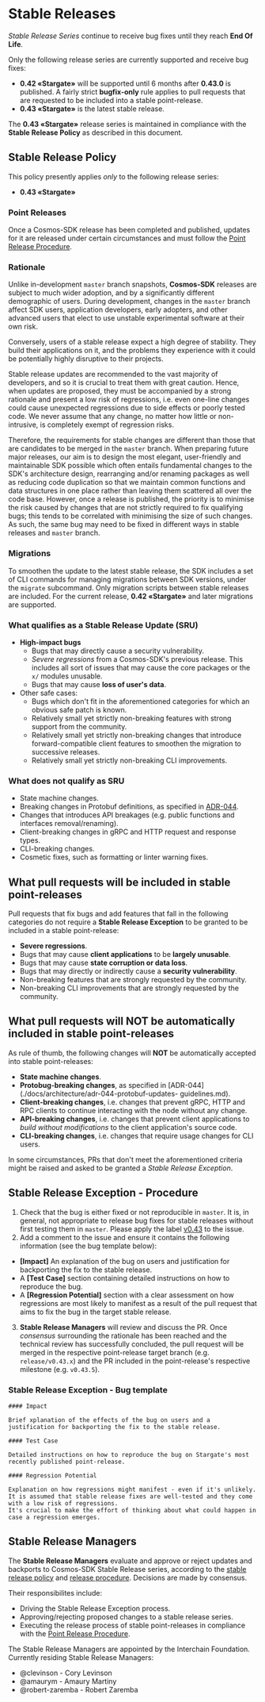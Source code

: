 # Stable Releases

*Stable Release Series* continue to receive bug fixes until they reach **End Of Life**.

Only the following release series are currently supported and receive bug fixes:

* **0.42 «Stargate»** will be supported until 6 months after **0.43.0** is published. A fairly strict **bugfix-only** rule applies to pull requests that are requested to be included into a stable point-release.
* **0.43 «Stargate»** is the latest stable release.

The **0.43 «Stargate»** release series is maintained in compliance with the **Stable Release Policy** as described in this document.

## Stable Release Policy

This policy presently applies *only* to the following release series:

* **0.43 «Stargate»**

### Point Releases

Once a Cosmos-SDK release has been completed and published, updates for it are released under certain circumstances
and must follow the [Point Release Procedure](CONTRIBUTING.md).

### Rationale

Unlike in-development `master` branch snapshots, **Cosmos-SDK** releases are subject to much wider adoption,
and by a significantly different demographic of users. During development, changes in the `master` branch
affect SDK users, application developers, early adopters, and other advanced users that elect to use
unstable experimental software at their own risk.

Conversely, users of a stable release expect a high degree of stability. They build their applications on it, and the
problems they experience with it could be potentially highly disruptive to their projects.

Stable release updates are recommended to the vast majority of developers, and so it is crucial to treat them
with great caution. Hence, when updates are proposed, they must be accompanied by a strong rationale and present
a low risk of regressions, i.e. even one-line changes could cause unexpected regressions due to side effects or
poorly tested code. We never assume that any change, no matter how little or non-intrusive, is completely exempt
of regression risks.

Therefore, the requirements for stable changes are different than those that are candidates to be merged in
the `master` branch. When preparing future major releases, our aim is to design the most elegant, user-friendly and
maintainable SDK possible which often entails fundamental changes to the SDK's architecture design, rearranging and/or
renaming packages as well as reducing code duplication so that we maintain common functions and data structures in one
place rather than leaving them scattered all over the code base. However, once a release is published, the
priority is to minimise the risk caused by changes that are not strictly required to fix qualifying bugs; this tends to
be correlated with minimising the size of such changes. As such, the same bug may need to be fixed in different
ways in stable releases and `master` branch.

### Migrations

To smoothen the update to the latest stable release, the SDK includes a set of CLI commands for managing migrations between SDK versions, under the `migrate` subcommand. Only migration scripts between stable releases are included. For the current release, **0.42 «Stargate»** and later migrations are supported.

### What qualifies as a Stable Release Update (SRU)

* **High-impact bugs**
    * Bugs that may directly cause a security vulnerability.
    * *Severe regressions* from a Cosmos-SDK's previous release. This includes all sort of issues
    that may cause the core packages or the `x/` modules unusable.
    * Bugs that may cause **loss of user's data**.
* Other safe cases:
    * Bugs which don't fit in the aforementioned categories for which an obvious safe patch is known.
    * Relatively small yet strictly non-breaking features with strong support from the community.
    * Relatively small yet strictly non-breaking changes that introduce forward-compatible client
    features to smoothen the migration to successive releases.
    * Relatively small yet strictly non-breaking CLI improvements.

### What does not qualify as SRU

* State machine changes.
* Breaking changes in Protobuf definitions, as specified in [ADR-044](./docs/architecture/adr-044-protobuf-updates-guidelines.md).
* Changes that introduces API breakages (e.g. public functions and interfaces removal/renaming).
* Client-breaking changes in gRPC and HTTP request and response types.
* CLI-breaking changes.
* Cosmetic fixes, such as formatting or linter warning fixes.

## What pull requests will be included in stable point-releases

Pull requests that fix bugs and add features that fall in the following categories do not require a **Stable Release Exception** to be granted to be included in a stable point-release:

* **Severe regressions**.
* Bugs that may cause **client applications** to be **largely unusable**.
* Bugs that may cause **state corruption or data loss**.
* Bugs that may directly or indirectly cause a **security vulnerability**.
* Non-breaking features that are strongly requested by the community.
* Non-breaking CLI improvements that are strongly requested by the community.

## What pull requests will NOT be automatically included in stable point-releases

As rule of thumb, the following changes will **NOT** be automatically accepted into stable point-releases:

* **State machine changes**.
* **Protobug-breaking changes**, as specified in [ADR-044](./docs/architecture/adr-044-protobuf-updates-       guidelines.md).
* **Client-breaking changes**, i.e. changes that prevent gRPC, HTTP and RPC clients to continue interacting with the node without any change.
* **API-breaking changes**, i.e. changes that prevent client applications to *build without modifications* to the client application's source code.
* **CLI-breaking changes**, i.e. changes that require usage changes for CLI users.

 In some circumstances, PRs that don't meet the aforementioned criteria might be raised and asked to be granted a *Stable Release Exception*.

## Stable Release Exception - Procedure

1. Check that the bug is either fixed or not reproducible in `master`. It is, in general, not appropriate to release bug fixes for stable releases without first testing them in `master`. Please apply the label [v0.43](https://github.com/cosmos/cosmos-sdk/milestone/26) to the issue.
2. Add a comment to the issue and ensure it contains the following information (see the bug template below):

* **[Impact]** An explanation of the bug on users and justification for backporting the fix to the stable release.
* A **[Test Case]** section containing detailed instructions on how to reproduce the bug.
* A **[Regression Potential]** section with a clear assessment on how regressions are most likely to manifest as a result of the pull request that aims to fix the bug in the target stable release.

3. **Stable Release Managers** will review and discuss the PR. Once *consensus* surrounding the rationale has been reached and the technical review has successfully concluded, the pull request will be merged in the respective point-release target branch (e.g. `release/v0.43.x`) and the PR included in the point-release's respective milestone (e.g. `v0.43.5`).

### Stable Release Exception - Bug template

```
#### Impact

Brief xplanation of the effects of the bug on users and a justification for backporting the fix to the stable release.

#### Test Case

Detailed instructions on how to reproduce the bug on Stargate's most recently published point-release.

#### Regression Potential

Explanation on how regressions might manifest - even if it's unlikely.
It is assumed that stable release fixes are well-tested and they come with a low risk of regressions.
It's crucial to make the effort of thinking about what could happen in case a regression emerges.
```

## Stable Release Managers

The **Stable Release Managers** evaluate and approve or reject updates and backports to Cosmos-SDK Stable Release series,
according to the [stable release policy](#stable-release-policy) and [release procedure](#stable-release-exception-procedure).
Decisions are made by consensus.

Their responsibilites include:

* Driving the Stable Release Exception process.
* Approving/rejecting proposed changes to a stable release series.
* Executing the release process of stable point-releases in compliance with the [Point Release Procedure](CONTRIBUTING.md).

The Stable Release Managers are appointed by the Interchain Foundation. Currently residing Stable Release Managers:

* @clevinson - Cory Levinson
* @amaurym - Amaury Martiny
* @robert-zaremba - Robert Zaremba
